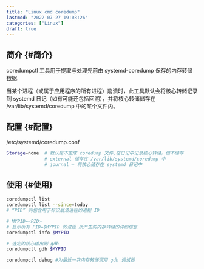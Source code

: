 ```yaml
---
title: "Linux cmd coredump"
lastmod: "2022-07-27 19:08:26"
categories: ["Linux"]
draft: true
---
```


## 简介 {#简介}

coredumpctl 工具用于提取与处理先前由 systemd-coredump 保存的内存转储数据.

当某个进程（或属于应用程序的所有进程）崩溃时，此工具默认会将核心转储记录到 systemd 日记（如有可能还包括回溯），并将核心转储储存在 /var/lib/systemd/coredump 中的某个文件内。


## 配置 {#配置}

/etc/systemd/coredump.conf

```bash
Storage=none  # 默认是不生成 coredump 文件,在日记中记录核心转储，但不储存
              # external 储存在 /var/lib/systemd/coredump 中
              # journal — 将核心储存在 systemd 日记中
```


## 使用 {#使用}

```bash
coredumpctl list
coredumpctl list --since=today
# “PID” 列包含用于标识崩溃进程的进程 ID

# MYPID=<PID>
# 显示所有 PID=$MYPID 的进程 所产生的内存转储的详细信息
coredumpctl info $MYPID

# 选定的核心输出到 gdb
coredumpctl gdb $MYPID

coredumpctl debug #为最近一次内存转储调用 gdb 调试器
```